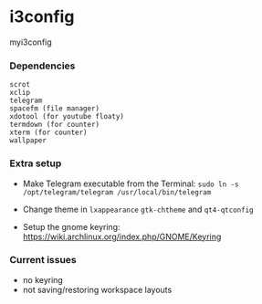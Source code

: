 # i3config
myi3config

### Dependencies

```
scrot
xclip
telegram
spacefm (file manager)
xdotool (for youtube floaty)
termdown (for counter)
xterm (for counter)
wallpaper
```

### Extra setup

* Make Telegram executable from the Terminal: `sudo ln -s /opt/telegram/telegram /usr/local/bin/telegram`

* Change theme in `lxappearance` `gtk-chtheme` and `qt4-qtconfig`

* Setup the gnome keyring: https://wiki.archlinux.org/index.php/GNOME/Keyring

### Current issues

* no keyring
* not saving/restoring workspace layouts
